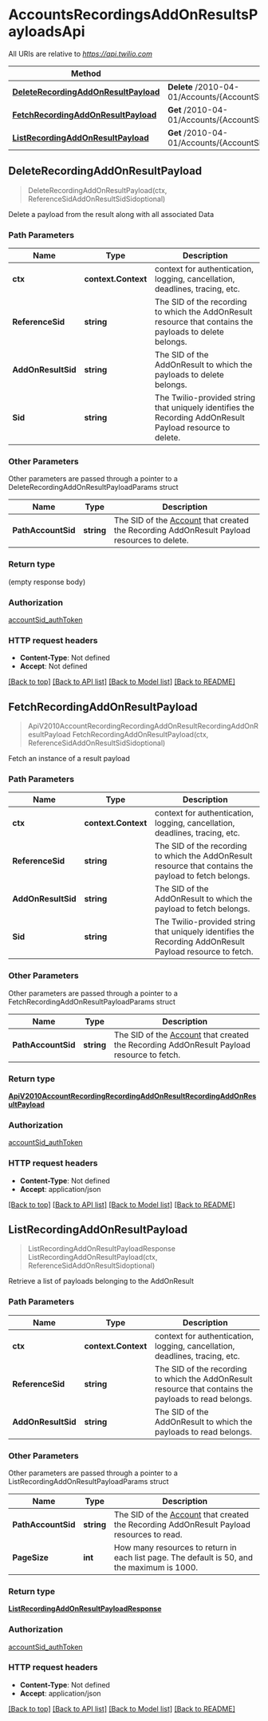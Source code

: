 # AccountsRecordingsAddOnResultsPayloadsApi

All URIs are relative to *https://api.twilio.com*

Method | HTTP request | Description
------------- | ------------- | -------------
[**DeleteRecordingAddOnResultPayload**](AccountsRecordingsAddOnResultsPayloadsApi.md#DeleteRecordingAddOnResultPayload) | **Delete** /2010-04-01/Accounts/{AccountSid}/Recordings/{ReferenceSid}/AddOnResults/{AddOnResultSid}/Payloads/{Sid}.json | 
[**FetchRecordingAddOnResultPayload**](AccountsRecordingsAddOnResultsPayloadsApi.md#FetchRecordingAddOnResultPayload) | **Get** /2010-04-01/Accounts/{AccountSid}/Recordings/{ReferenceSid}/AddOnResults/{AddOnResultSid}/Payloads/{Sid}.json | 
[**ListRecordingAddOnResultPayload**](AccountsRecordingsAddOnResultsPayloadsApi.md#ListRecordingAddOnResultPayload) | **Get** /2010-04-01/Accounts/{AccountSid}/Recordings/{ReferenceSid}/AddOnResults/{AddOnResultSid}/Payloads.json | 



## DeleteRecordingAddOnResultPayload

> DeleteRecordingAddOnResultPayload(ctx, ReferenceSidAddOnResultSidSidoptional)



Delete a payload from the result along with all associated Data

### Path Parameters


Name | Type | Description
------------- | ------------- | -------------
**ctx** | **context.Context** | context for authentication, logging, cancellation, deadlines, tracing, etc.
**ReferenceSid** | **string** | The SID of the recording to which the AddOnResult resource that contains the payloads to delete belongs.
**AddOnResultSid** | **string** | The SID of the AddOnResult to which the payloads to delete belongs.
**Sid** | **string** | The Twilio-provided string that uniquely identifies the Recording AddOnResult Payload resource to delete.

### Other Parameters

Other parameters are passed through a pointer to a DeleteRecordingAddOnResultPayloadParams struct


Name | Type | Description
------------- | ------------- | -------------
**PathAccountSid** | **string** | The SID of the [Account](https://www.twilio.com/docs/iam/api/account) that created the Recording AddOnResult Payload resources to delete.

### Return type

 (empty response body)

### Authorization

[accountSid_authToken](../README.md#accountSid_authToken)

### HTTP request headers

- **Content-Type**: Not defined
- **Accept**: Not defined

[[Back to top]](#) [[Back to API list]](../README.md#documentation-for-api-endpoints)
[[Back to Model list]](../README.md#documentation-for-models)
[[Back to README]](../README.md)


## FetchRecordingAddOnResultPayload

> ApiV2010AccountRecordingRecordingAddOnResultRecordingAddOnResultPayload FetchRecordingAddOnResultPayload(ctx, ReferenceSidAddOnResultSidSidoptional)



Fetch an instance of a result payload

### Path Parameters


Name | Type | Description
------------- | ------------- | -------------
**ctx** | **context.Context** | context for authentication, logging, cancellation, deadlines, tracing, etc.
**ReferenceSid** | **string** | The SID of the recording to which the AddOnResult resource that contains the payload to fetch belongs.
**AddOnResultSid** | **string** | The SID of the AddOnResult to which the payload to fetch belongs.
**Sid** | **string** | The Twilio-provided string that uniquely identifies the Recording AddOnResult Payload resource to fetch.

### Other Parameters

Other parameters are passed through a pointer to a FetchRecordingAddOnResultPayloadParams struct


Name | Type | Description
------------- | ------------- | -------------
**PathAccountSid** | **string** | The SID of the [Account](https://www.twilio.com/docs/iam/api/account) that created the Recording AddOnResult Payload resource to fetch.

### Return type

[**ApiV2010AccountRecordingRecordingAddOnResultRecordingAddOnResultPayload**](ApiV2010AccountRecordingRecordingAddOnResultRecordingAddOnResultPayload.md)

### Authorization

[accountSid_authToken](../README.md#accountSid_authToken)

### HTTP request headers

- **Content-Type**: Not defined
- **Accept**: application/json

[[Back to top]](#) [[Back to API list]](../README.md#documentation-for-api-endpoints)
[[Back to Model list]](../README.md#documentation-for-models)
[[Back to README]](../README.md)


## ListRecordingAddOnResultPayload

> ListRecordingAddOnResultPayloadResponse ListRecordingAddOnResultPayload(ctx, ReferenceSidAddOnResultSidoptional)



Retrieve a list of payloads belonging to the AddOnResult

### Path Parameters


Name | Type | Description
------------- | ------------- | -------------
**ctx** | **context.Context** | context for authentication, logging, cancellation, deadlines, tracing, etc.
**ReferenceSid** | **string** | The SID of the recording to which the AddOnResult resource that contains the payloads to read belongs.
**AddOnResultSid** | **string** | The SID of the AddOnResult to which the payloads to read belongs.

### Other Parameters

Other parameters are passed through a pointer to a ListRecordingAddOnResultPayloadParams struct


Name | Type | Description
------------- | ------------- | -------------
**PathAccountSid** | **string** | The SID of the [Account](https://www.twilio.com/docs/iam/api/account) that created the Recording AddOnResult Payload resources to read.
**PageSize** | **int** | How many resources to return in each list page. The default is 50, and the maximum is 1000.

### Return type

[**ListRecordingAddOnResultPayloadResponse**](ListRecordingAddOnResultPayloadResponse.md)

### Authorization

[accountSid_authToken](../README.md#accountSid_authToken)

### HTTP request headers

- **Content-Type**: Not defined
- **Accept**: application/json

[[Back to top]](#) [[Back to API list]](../README.md#documentation-for-api-endpoints)
[[Back to Model list]](../README.md#documentation-for-models)
[[Back to README]](../README.md)

